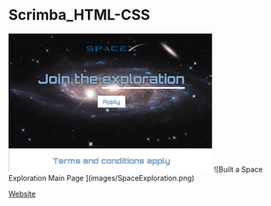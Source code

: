 # Scrimba_HTML-CSS

<img src="images/SpaceExploration.png" alt="Space Exploration" width="400px" />
![Built a Space Exploration Main Page ](images/SpaceExploration.png)

[Website](https://jacksondynamics.github.io/Scrimba_HTML-CSS/)
